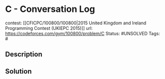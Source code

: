 # C - Conversation Log

contest: [[CFICPC/100800/100800|2015 United Kingdom and Ireland Programming Contest (UKIEPC 2015)]]
url: https://codeforces.com/gym/100800/problem/C
Status: #UNSOLVED
Tags: #

## Description

## Solution


